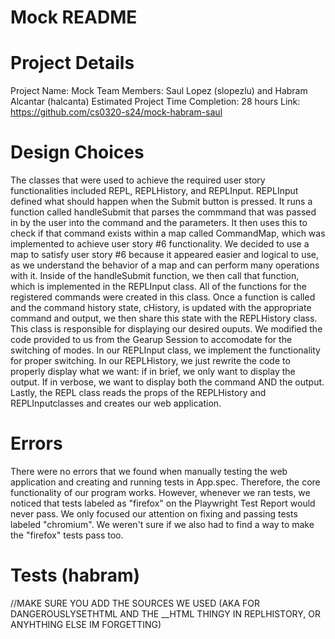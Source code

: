 # Mock README

# Project Details

Project Name: Mock
Team Members: Saul Lopez (slopezlu) and Habram Alcantar (halcanta)
Estimated Project Time Completion: 28 hours
Link: https://github.com/cs0320-s24/mock-habram-saul

# Design Choices

The classes that were used to achieve the required user story functionalities included REPL, REPLHistory, and REPLInput. REPLInput defined what should happen when the Submit button is pressed. It runs a function called handleSubmit that parses the commmand that was passed in by the user into the command and the parameters. It then uses this to check if that command exists within a map called CommandMap, which was implemented to achieve user story #6 functionality. We decided to use a map to satisfy user story #6 because it appeared easier and logical to use, as we understand the behavior of a map and can perform many operations with it. Inside of the handleSubmit function, we then call that function, which is implemented in the REPLInput class. All of the functions for the registered commands were created in this class. Once a function is called and the command history state, cHistory, is updated with the appropriate command and output, we then share this state with the REPLHistory class. This class is responsible for displaying our desired ouputs. We modified the code provided to us from the Gearup Session to accomodate for the switching of modes. In our REPLInput class, we implement the functionality for proper switching. In our REPLHistory, we just rewrite the code to properly display what we want: if in brief, we only want to display the output. If in verbose, we want to display both the command AND the output. Lastly, the REPL class reads the props of the REPLHistory and REPLInputclasses and creates our web application.

# Errors

There were no errors that we found when manually testing the web application and creating and running tests in App.spec. Therefore, the core functionality of our program works. However, whenever we ran tests, we noticed that tests labeled as "firefox" on the Playwright Test Report would never pass. We only focused our attention on fixing and passing tests labeled "chromium". We weren't sure if we also had to find a way to make the "firefox" tests pass too.

# Tests (habram)

//MAKE SURE YOU ADD THE SOURCES WE USED (AKA FOR DANGEROUSLYSETHTML AND THE \_\_HTML THINGY IN REPLHISTORY, OR ANYHTHING ELSE IM FORGETTING)
